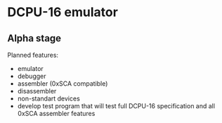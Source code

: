 DCPU-16 emulator
================
**Alpha stage**
----------------

Planned features:
 - emulator
 - debugger
 - assembler (0xSCA compatible)
 - disassembler
 - non-standart devices
 - develop test program that will test full DCPU-16 specification and all 0xSCA assembler features
